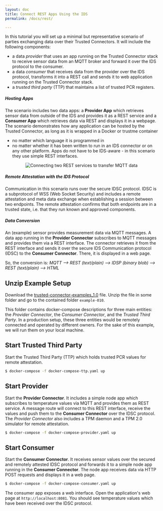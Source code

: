 ```yaml
---
layout: doc
title: Connect REST Apps Using the IDS
permalink: /docs/rest/

---
```


In this tutorial you will set up a minimal but representative scenario of parties exchanging data over their Trusted Connectors. It will include the following components:

* a data _provider_ that uses an app running on the Trusted Connector stack to receive sensor data from an MQTT broker and forward it over the IDS protocol to the consumer.
* a data _consumer_ that receives data from the provider over the IDS protocol, transforms it into a REST call and sends it to web application running on the Trusted Connector stack.
* a _trusted third party_ (TTP) that maintains a list of trusted PCR registers.

##### Hosting Apps

The scenario includes two data apps: a __Provider App__ which retrieves sensor data from outside of the IDS and provides it as a REST service and a __Consumer App__ which retrieves data via REST and displays it in a webpage. The scenario demonstrates how any application can be hosted by the Trusted Connector, as long as it is wrapped in a Docker or trustme container

* no matter which language it is programmed in
* no matter whether it has been written to run in an IDS connector or on any other platform. Apps do not have to be IDS-aware - in this scenario they use simple REST interfaces.

<div style="text-align:center">
	<img alt="Connecting two REST services to transfer MQTT data" src="../..//assets/img/example-0001.png" /><br>
</div>

##### Remote Attestation with the IDS Protocol

Communication in this scenario runs over the secure IDSC protocol. IDSC is a subprotocol of WSS (Web Socket Security) and includes a remote attestation and meta data exchange when establishing a session between two endpoints. The remote attestation confirms that both endpoints are in a trusted state, i.e. that they run known and approved components.


##### Data Conversion

An (example) sensor provides measurement data via MQTT messages. A data app running in the __Provider Connector__ subscribes to MQTT messages and provides them via a REST interface. The connector retrieves it from the REST interface and sends it over the secure IDS Communication protocol (IDSC) to the __Consumer Connector__. There, it is displayed in a web page.

So, the conversion is: _MQTT -->  REST (text/plain) --> IDSP (binary blob) --> REST (text/plain) --> HTML_

## Unzip Example Setup

Download the [trusted-connector-examples_1.0](https://github.com/industrial-data-space/trusted-connector/blob/develop/examples/trusted-connector-examples_1.0.zip?raw=true) file. Unzip the file in some folder and go to the contained folder `example-010`.

This folder contains docker-compose descriptions for three main entities: the _Provider Connector_, the _Consumer Connector_, and the _Trusted Third Party_. In a production setup, these three entities would be remotely connected and operated by different owners. For the sake of this example, we will run them on your local machine.


## Start Trusted Third Party

Start the Trusted Third Party (TTP) which holds trusted PCR values for remote attestation.

``` bash
$ docker-compose -f docker-compose-ttp.yaml up
```

## Start Provider

Start the __Provider Connector__. It includes a simple node app which subscribes to temperature values via MQTT and provides them as REST service. A message route will connect to this REST interface, receive the values and push them to the __Consumer Connector__ over the IDSC protocol. The _Provider Connector_ also includes a TPM daemon and a TPM 2.0 simulator for remote attestation.

``` bash
$ docker-compose -f docker-compose-provider.yaml up
```

## Start Consumer

Start the __Consumer Connector__. It receives sensor values over the secured and remotely attested IDSC protocol and forwards it to a simple node app running in the __Consumer Connector__. The node app receives data via HTTP POST requests and displays it in a web page.

``` bash
$ docker-compose -f docker-compose-consumer.yaml up
```

The consumer app exposes a web interface. Open the application's web page at `http://localhost:8081`. You should see temperature values which have been received over the IDSC protocol.

